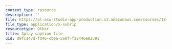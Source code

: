 ```yaml
---
content_type: resource
description: ''
file: https://ol-ocw-studio-app-production.s3.amazonaws.com/courses/18-01sc-single-variable-calculus-fall-2010/d9fc147dfd46cbea560ffa2446e82391_eHJuAByQf5A.srt
file_type: application/x-subrip
resourcetype: Other
title: 3play caption file
uid: d9fc147d-fd46-cbea-560f-fa2446e82391
---
```

